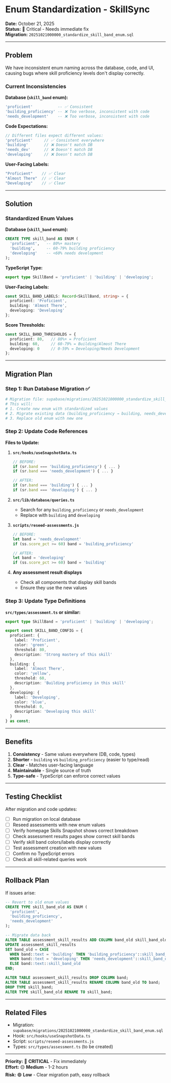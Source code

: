 # Enum Standardization - SkillSync

**Date:** October 21, 2025  
**Status:** 🔴 Critical - Needs immediate fix  
**Migration:** `20251021000000_standardize_skill_band_enum.sql`

---

## Problem

We have inconsistent enum naming across the database, code, and UI, causing bugs where skill proficiency levels don't display correctly.

### Current Inconsistencies

**Database (`skill_band` enum):**
```sql
'proficient'           -- ✅ Consistent
'building_proficiency' -- ❌ Too verbose, inconsistent with code
'needs_development'    -- ❌ Too verbose, inconsistent with code
```

**Code Expectations:**
```typescript
// Different files expect different values:
'proficient'     // ✅ Consistent everywhere
'building'       // ❌ Doesn't match DB
'needs_dev'      // ❌ Doesn't match DB
'developing'     // ❌ Doesn't match DB
```

**User-Facing Labels:**
```typescript
"Proficient"    // ✅ Clear
"Almost There"  // ✅ Clear
"Developing"    // ✅ Clear
```

---

## Solution

### Standardized Enum Values

**Database (`skill_band` enum):**
```sql
CREATE TYPE skill_band AS ENUM (
  'proficient',   -- 80%+ mastery
  'building',     -- 60-79% building proficiency
  'developing'    -- <60% needs development
);
```

**TypeScript Type:**
```typescript
export type SkillBand = 'proficient' | 'building' | 'developing';
```

**User-Facing Labels:**
```typescript
const SKILL_BAND_LABELS: Record<SkillBand, string> = {
  proficient: 'Proficient',
  building: 'Almost There',
  developing: 'Developing'
};
```

**Score Thresholds:**
```typescript
const SKILL_BAND_THRESHOLDS = {
  proficient: 80,   // 80%+ = Proficient
  building: 60,     // 60-79% = Building/Almost There
  developing: 0     // 0-59% = Developing/Needs Development
};
```

---

## Migration Plan

### Step 1: Run Database Migration ✅
```bash
# Migration file: supabase/migrations/20251021000000_standardize_skill_band_enum.sql
# This will:
# 1. Create new enum with standardized values
# 2. Migrate existing data (building_proficiency → building, needs_development → developing)
# 3. Replace old enum with new one
```

### Step 2: Update Code References

**Files to Update:**

1. **`src/hooks/useSnapshotData.ts`**
   ```typescript
   // BEFORE:
   if (sr.band === 'building_proficiency') { ... }
   if (sr.band === 'needs_development') { ... }
   
   // AFTER:
   if (sr.band === 'building') { ... }
   if (sr.band === 'developing') { ... }
   ```

2. **`src/lib/database/queries.ts`**
   - Search for any `building_proficiency` or `needs_development`
   - Replace with `building` and `developing`

3. **`scripts/reseed-assessments.js`**
   ```javascript
   // BEFORE:
   let band = 'needs_development'
   if (ss.score_pct >= 60) band = 'building_proficiency'
   
   // AFTER:
   let band = 'developing'
   if (ss.score_pct >= 60) band = 'building'
   ```

4. **Any assessment result displays**
   - Check all components that display skill bands
   - Ensure they use the new values

### Step 3: Update Type Definitions

**`src/types/assessment.ts` or similar:**
```typescript
export type SkillBand = 'proficient' | 'building' | 'developing';

export const SKILL_BAND_CONFIG = {
  proficient: {
    label: 'Proficient',
    color: 'green',
    threshold: 80,
    description: 'Strong mastery of this skill'
  },
  building: {
    label: 'Almost There',
    color: 'yellow',
    threshold: 60,
    description: 'Building proficiency in this skill'
  },
  developing: {
    label: 'Developing',
    color: 'blue',
    threshold: 0,
    description: 'Developing this skill'
  }
} as const;
```

---

## Benefits

1. **Consistency** - Same values everywhere (DB, code, types)
2. **Shorter** - `building` vs `building_proficiency` (easier to type/read)
3. **Clear** - Matches user-facing language
4. **Maintainable** - Single source of truth
5. **Type-safe** - TypeScript can enforce correct values

---

## Testing Checklist

After migration and code updates:

- [ ] Run migration on local database
- [ ] Reseed assessments with new enum values
- [ ] Verify homepage Skills Snapshot shows correct breakdown
- [ ] Check assessment results pages show correct skill bands
- [ ] Verify skill band colors/labels display correctly
- [ ] Test assessment creation with new values
- [ ] Confirm no TypeScript errors
- [ ] Check all skill-related queries work

---

## Rollback Plan

If issues arise:

```sql
-- Revert to old enum values
CREATE TYPE skill_band_old AS ENUM (
  'proficient',
  'building_proficiency',
  'needs_development'
);

-- Migrate data back
ALTER TABLE assessment_skill_results ADD COLUMN band_old skill_band_old;
UPDATE assessment_skill_results
SET band_old = CASE 
  WHEN band::text = 'building' THEN 'building_proficiency'::skill_band_old
  WHEN band::text = 'developing' THEN 'needs_development'::skill_band_old
  ELSE band::text::skill_band_old
END;

ALTER TABLE assessment_skill_results DROP COLUMN band;
ALTER TABLE assessment_skill_results RENAME COLUMN band_old TO band;
DROP TYPE skill_band;
ALTER TYPE skill_band_old RENAME TO skill_band;
```

---

## Related Files

- Migration: `supabase/migrations/20251021000000_standardize_skill_band_enum.sql`
- Hook: `src/hooks/useSnapshotData.ts`
- Script: `scripts/reseed-assessments.js`
- Types: `src/types/assessment.ts` (to be created)

---

**Priority:** 🔴 **CRITICAL** - Fix immediately  
**Effort:** 🟡 **Medium** - 1-2 hours  
**Risk:** 🟢 **Low** - Clear migration path, easy rollback
